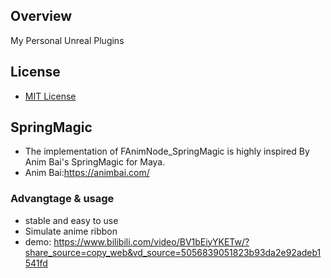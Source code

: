 
## Overview  
My Personal Unreal Plugins

## License  
* [MIT License](./LICENSE)  
  
## SpringMagic
* The implementation of FAnimNode_SpringMagic is highly inspired By Anim Bai's SpringMagic for Maya.
* Anim Bai:https://animbai.com/
### Advangtage & usage
 * stable and easy to use
 * Simulate anime ribbon
 * demo: https://www.bilibili.com/video/BV1bEiyYKETw/?share_source=copy_web&vd_source=5056839051823b93da2e92adeb1541fd
